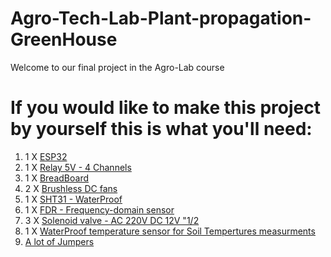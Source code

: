# Agro-Tech-Lab-Plant-propagation-GreenHouse
Welcome to our final project in the Agro-Lab course 

# If you would like to make this project by yourself this is what you'll need:


1. 1 X [ESP32](https://he.aliexpress.com/item/1005003818247483.html?spm=a2g0o.productlist.0.0.755710d1jXgc9F&algo_pvid=285495db-7b43-4cc5-bc67-508cdd252f7d&algo_exp_id=285495db-7b43-4cc5-bc67-508cdd252f7d-15&pdp_ext_f=%7B%22sku_id%22%3A%2212000027263733305%22%7D&pdp_npi=2%40dis%21ILS%21%216.46%21%21%21%21%21%402100bddf16578052994232769e06b1%2112000027263733305%21sea&gatewayAdapt=glo2isr)
2. 1 X [Relay 5V - 4 Channels](https://he.aliexpress.com/item/1005004968030652.html?spm=a2g0o.productlist.main.47.57cfJ1L1J1L13s&algo_pvid=43924125-d89b-479f-b3fc-e9b64585046d&algo_exp_id=43924125-d89b-479f-b3fc-e9b64585046d-23&pdp_npi=3%40dis%21ILS%216.5%214.48%21%21%21%21%21%400b0a558a16865572273001677d0778%2112000031188054608%21sea%21IL%212183826556&curPageLogUid=JY4NeeivKjoX)
3. 1 X [BreadBoard](https://he.aliexpress.com/item/1005003640449308.html?spm=a2g0o.search0304.0.0.5fab692f1DqEZK&algo_pvid=a722cf1e-c2ba-4fde-b94f-ef8fe25a6ce9&algo_exp_id=a722cf1e-c2ba-4fde-b94f-ef8fe25a6ce9-14&pdp_ext_f=%7B%22sku_id%22%3A%2212000026608920636%22%7D&pdp_npi=2%40dis%21ILS%21%2117.36%21%21%214.23%21%21%400b0a187b16578059214857204e2875%2112000026608920636%21sea&gatewayAdapt=glo2isr)
4. 2 X [Brushless DC fans](https://he.aliexpress.com/item/1005003088728988.html?spm=a2g0o.productlist.main.23.b534nTcunTcuH1&algo_pvid=65dec40f-36d1-41ea-9da0-6c78977f734b&algo_exp_id=65dec40f-36d1-41ea-9da0-6c78977f734b-11&pdp_npi=3%40dis%21ILS%2114.28%218.3%21%21%21%21%21%402122457116865575297654972d0798%2112000024011812633%21sea%21IL%212183826556&curPageLogUid=QsCGaf42Lg3w)
5. 1 X [SHT31 - WaterProof](https://he.aliexpress.com/item/33008520683.html?spm=a2g0o.productlist.main.47.71aeQktEQktEDW&algo_pvid=c763fb13-31fd-4e84-9c06-aea11efe362a&algo_exp_id=c763fb13-31fd-4e84-9c06-aea11efe362a-23&pdp_npi=3%40dis%21ILS%2120.45%2118.4%21%21%21%21%21%40210219c216865576597604382d0777%2167086038424%21sea%21IL%212183826556&curPageLogUid=h15PFW0tVoad)
6. 1 X [FDR - Frequency-domain sensor](https://he.aliexpress.com/item/1005005117882147.html?spm=a2g0o.productlist.main.25.7f23Nil6Nil6hl&algo_pvid=c45dbcd0-d6c6-49b8-bd59-f40790fd82bf&algo_exp_id=c45dbcd0-d6c6-49b8-bd59-f40790fd82bf-12&pdp_npi=3%40dis%21ILS%21175.41%21175.41%21%21%21%21%21%40211beeec16865578754097004d081a%2112000031719776010%21sea%21IL%212183826556&curPageLogUid=W5LbNYmuKIYd)
7. 3 X [Solenoid valve - AC 220V DC 12V "1/2](https://he.aliexpress.com/item/1005005244510404.html?spm=a2g0o.productlist.main.11.40260oNn0oNnSW&algo_pvid=acd3bfec-322c-4e79-9431-6045fddcfeda&algo_exp_id=acd3bfec-322c-4e79-9431-6045fddcfeda-5&pdp_npi=3%40dis%21ILS%2143.25%2113.4%21%21%21%21%21%40211bf3f116865579903736896d080f%2112000032343782698%21sea%21IL%212183826556&curPageLogUid=JKWGlp0MsLCN)
8. 1 X [WaterProof temperature sensor for Soil Tempertures measurments](https://www.aliexpress.com/item/1005004749824945.html?spm=a2g0n.productlist.0.0.7edf5c6eJkoaMk&browser_id=16cb536eb4db4e1a9fada11e78dc7e87&aff_platform=msite&m_page_id=aozygwtthaqcacby188aec474d8211a3b0982b32cc&gclid=&pdp_npi=3%40dis%21ILS%218.04%215.21%21%21%21%21%21%402102111816865592905923258d07ee%2112000030333236887%21sea%21IL%212183826556&algo_pvid=3d7f3007-cf95-4f52-9f19-e3f4fe425482)
9. [A lot of Jumpers](https://he.aliexpress.com/item/1005003252824475.html?spm=a2g0o.search0304.0.0.5fab692f1DqEZK&algo_pvid=a722cf1e-c2ba-4fde-b94f-ef8fe25a6ce9&algo_exp_id=a722cf1e-c2ba-4fde-b94f-ef8fe25a6ce9-13&pdp_ext_f=%7B%22sku_id%22%3A%2212000024867532507%22%7D&pdp_npi=2%40dis%21ILS%21%2114.17%21%21%211.38%21%21%400b0a187b16578059214857204e2875%2112000024867532507%21sea&gatewayAdapt=glo2isr)

